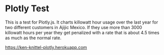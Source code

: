 # Plotly Test
This is a test for Plotly.js. It charts killowatt hour usage over the last year for two different customers in Ajijic Mexico. If they use more than 3000 killowatt hours per year they get penalized with a rate that is about 4.5 times as much as the normal rate.

https://ken-knittel-plotly.herokuapp.com
